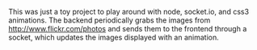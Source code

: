 This was just a toy project to play around with node, socket.io, and css3
animations. The backend periodically grabs the images from
http://www.flickr.com/photos and sends them to the frontend through a socket,
which updates the images displayed with an animation.